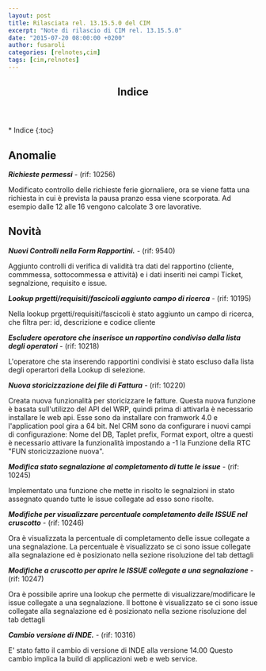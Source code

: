 ```yaml
---
layout: post
title: Rilasciata rel. 13.15.5.0 del CIM
excerpt: "Note di rilascio di CIM rel. 13.15.5.0"
date: "2015-07-20 08:00:00 +0200"
author: fusaroli
categories: [relnotes,cim]
tags: [cim,relnotes]
---
```


<section id="table-of-contents" class="toc">
  <header>
    <h2>Indice</h2>
  </header>
<div id="drawer" markdown="1">
*  Indice
{:toc}
</div>
</section>

## Anomalie

**_Richieste permessi_** - (rif: 10256)

Modificato controllo delle richieste ferie giornaliere, ora se viene fatta una richiesta in cui è prevista la pausa pranzo essa viene scorporata. Ad esempio dalle 12 alle 16 vengono calcolate 3 ore lavorative.

## Novità

**_Nuovi Controlli nella Form Rapportini._** - (rif: 9540)

Aggiunto controlli di verifica di validità tra dati del rapportino (cliente, commmessa, sottocommessa e attività) e i dati inseriti nei campi Ticket, segnalzione, requisito e issue.


**_Lookup prgetti/requisiti/fascicoli aggiunto campo di ricerca_** - (rif: 10195)

Nella lookup prgetti/requisiti/fascicoli è stato aggiunto un campo di ricerca, che filtra per: id, descrizione e codice cliente

**_Escludere operatore che inserisce un rapportino condiviso dalla lista degli operatori_** - (rif: 10218)

L'operatore che sta inserendo rapportini condivisi è stato escluso dalla lista degli operartori della Lookup di selezione.

**_Nuova storicizzazione dei file di Fattura_** - (rif: 10220)

Creata nuova funzionalità per storicizzare le fatture.
Questa nuova funzione è basata sull'utilizzo del API del WRP, quindi prima di attivarla è necessario installare le web api.
Esse sono da installare con framwork 4.0 e l'application pool gira a 64 bit.
Nel CRM sono da configurare i nuovi campi di configurazione: Nome del DB, Taplet prefix, Format export, oltre a questi è necessario attivare la funzionalità impostando a -1 la Funzione della RTC "FUN storicizzazione nuova".


**_Modifica stato segnalazione al completamento di tutte le issue_** - (rif: 10245)

Implementato una funzione che mette in risolto le segnalzioni in stato assegnato quando tutte le issue collegate ad esso sono risolte.

**_Modifiche per visualizzare percentuale completamento delle ISSUE nel cruscotto_** - (rif: 10246)

Ora è visualizzata la percentuale di completamento delle issue collegate a una segnalazione.
La percentuale è visualizzato se ci sono issue collegate alla segnalazione ed è posizionato nella sezione risoluzione del tab dettagli

**_Modifiche a cruscotto per aprire le ISSUE collegate a una segnalazione_** - (rif: 10247)

Ora è possibile aprire una lookup che permette di visualizzare/modificare le issue collegate a una segnalazione.
Il bottone è visualizzato se ci sono issue collegate alla segnalazione ed è posizionato nella sezione risoluzione del tab dettagli

**_Cambio versione di INDE._** - (rif: 10316)

E' stato fatto il cambio di versione di INDE alla versione 14.00
Questo cambio implica la build di applicazioni web e web service.
